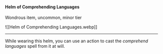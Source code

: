 #### Helm of Comprehending Languages

Wondrous item, uncommon, minor tier

![[Helm of Comprehending Languages.webp]]

---

While wearing this helm, you can use an action to cast the *comprehend languages* spell from it at will.